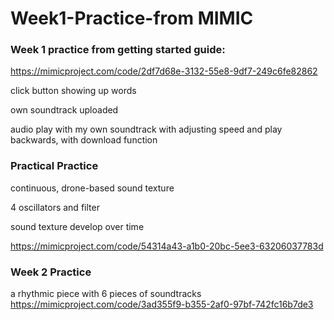 # Week1-Practice-from MIMIC

### Week 1 practice from getting started guide:
https://mimicproject.com/code/2df7d68e-3132-55e8-9df7-249c6fe82862

click button showing up words

own soundtrack uploaded

audio play with my own soundtrack with adjusting speed and play backwards, with download function


### Practical Practice
continuous, drone-based sound texture

4 oscillators and filter

sound texture develop over time

https://mimicproject.com/code/54314a43-a1b0-20bc-5ee3-63206037783d

### Week 2 Practice
a rhythmic piece with 6 pieces of soundtracks
https://mimicproject.com/code/3ad355f9-b355-2af0-97bf-742fc16b7de3
